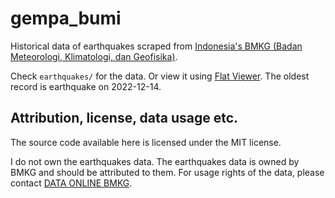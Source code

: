 # gempa_bumi

Historical data of earthquakes scraped from
[Indonesia's BMKG (Badan Meteorologi, Klimatologi, dan Geofisika)](https://www.bmkg.go.id/).

Check `earthquakes/` for the data. Or view it using [Flat Viewer][flatviewer].
The oldest record is earthquake on 2022-12-14.

[flatviewer]: https://flatgithub.com/darcien/gempa_bumi

## Attribution, license, data usage etc.

The source code available here is licensed under the MIT license.

I do not own the earthquakes data.
The earthquakes data is owned by BMKG and should be attributed to them.
For usage rights of the data, please contact [DATA ONLINE BMKG][dataonline].

[dataonline]: https://dataonline.bmkg.go.id/home
